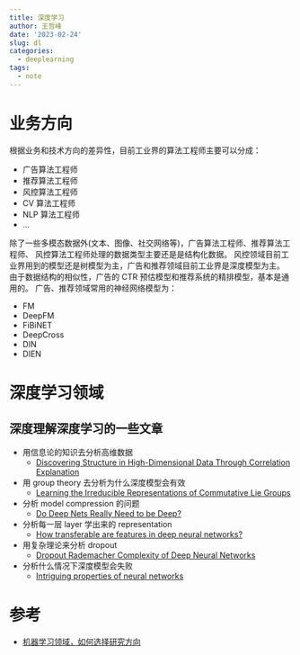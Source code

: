 ```yaml
---
title: 深度学习
author: 王哲峰
date: '2023-02-24'
slug: dl
categories:
  - deeplearning
tags:
  - note
---
```


# 业务方向

根据业务和技术方向的差异性，目前工业界的算法工程师主要可以分成：

* 广告算法工程师
* 推荐算法工程师
* 风控算法工程师
* CV 算法工程师
* NLP 算法工程师
* ...

除了一些多模态数据外(文本、图像、社交网络等)，广告算法工程师、推荐算法工程师、
风控算法工程师处理的数据类型主要还是是结构化数据。
风控领域目前工业界用到的模型还是树模型为主，广告和推荐领域目前工业界是深度模型为主。
由于数据结构的相似性，广告的 CTR 预估模型和推荐系统的精排模型，基本是通用的。
广告、推荐领域常用的神经网络模型为：

* FM
* DeepFM
* FiBiNET
* DeepCross
* DIN
* DIEN

# 深度学习领域

## 深度理解深度学习的一些文章

* 用信息论的知识去分析高维数据
    - [Discovering Structure in High-Dimensional Data Through Correlation Explanation](https://arxiv.org/abs/1406.1222)
* 用 group theory 去分析为什么深度模型会有效
    - [Learning the Irreducible Representations of Commutative Lie Groups](https://arxiv.org/abs/1402.4437)
* 分析 model compression 的问题
    - [Do Deep Nets Really Need to be Deep?](https://arxiv.org/abs/1312.6184)
* 分析每一层 layer 学出来的 representation
    - [How transferable are features in deep neural networks?](https://arxiv.org/abs/1411.1792)
* 用复杂理论来分析 dropout
    - [Dropout Rademacher Complexity of Deep Neural Networks](https://arxiv.org/abs/1402.3811)
* 分析什么情况下深度模型会失败
    - [Intriguing properties of neural networks](https://arxiv.org/abs/1312.6199)

# 参考

* [机器学习领域，如何选择研究方向](https://www.zhihu.com/question/28689201)

